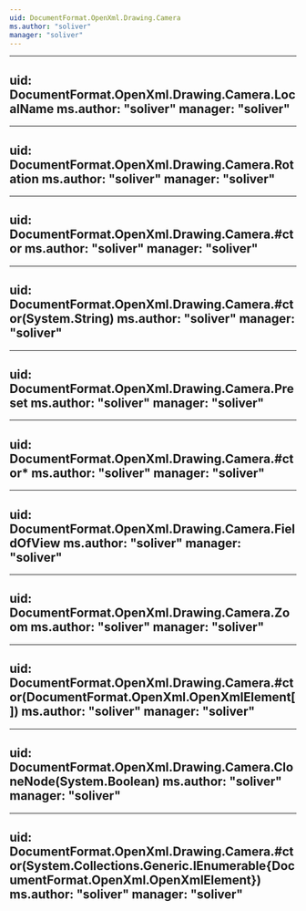 ```yaml
---
uid: DocumentFormat.OpenXml.Drawing.Camera
ms.author: "soliver"
manager: "soliver"
---
```


---
uid: DocumentFormat.OpenXml.Drawing.Camera.LocalName
ms.author: "soliver"
manager: "soliver"
---

---
uid: DocumentFormat.OpenXml.Drawing.Camera.Rotation
ms.author: "soliver"
manager: "soliver"
---

---
uid: DocumentFormat.OpenXml.Drawing.Camera.#ctor
ms.author: "soliver"
manager: "soliver"
---

---
uid: DocumentFormat.OpenXml.Drawing.Camera.#ctor(System.String)
ms.author: "soliver"
manager: "soliver"
---

---
uid: DocumentFormat.OpenXml.Drawing.Camera.Preset
ms.author: "soliver"
manager: "soliver"
---

---
uid: DocumentFormat.OpenXml.Drawing.Camera.#ctor*
ms.author: "soliver"
manager: "soliver"
---

---
uid: DocumentFormat.OpenXml.Drawing.Camera.FieldOfView
ms.author: "soliver"
manager: "soliver"
---

---
uid: DocumentFormat.OpenXml.Drawing.Camera.Zoom
ms.author: "soliver"
manager: "soliver"
---

---
uid: DocumentFormat.OpenXml.Drawing.Camera.#ctor(DocumentFormat.OpenXml.OpenXmlElement[])
ms.author: "soliver"
manager: "soliver"
---

---
uid: DocumentFormat.OpenXml.Drawing.Camera.CloneNode(System.Boolean)
ms.author: "soliver"
manager: "soliver"
---

---
uid: DocumentFormat.OpenXml.Drawing.Camera.#ctor(System.Collections.Generic.IEnumerable{DocumentFormat.OpenXml.OpenXmlElement})
ms.author: "soliver"
manager: "soliver"
---
